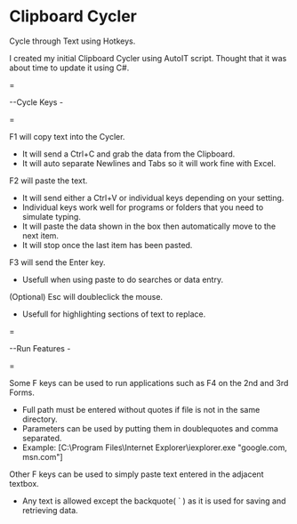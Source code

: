 # Clipboard Cycler
Cycle through Text using Hotkeys.

I created my initial Clipboard Cycler using AutoIT script.
Thought that it was about time to update it using C#.

=

--Cycle Keys -

=

F1 will copy text into the Cycler.
 - It will send a Ctrl+C and grab the data from the Clipboard.
 - It will auto separate Newlines and Tabs so it will work fine with Excel.
 
F2 will paste the text.
 - It will send either a Ctrl+V or individual keys depending on your setting.
 - Individual keys work well for programs or folders that you need to simulate typing.
 - It will paste the data shown in the box then automatically move to the next item.
 - It will stop once the last item has been pasted.
 
F3 will send the Enter key.
 - Usefull when using paste to do searches or data entry.
 
(Optional) Esc will doubleclick the mouse.
 - Usefull for highlighting sections of text to replace.

=

--Run Features -

=

Some F keys can be used to run applications such as F4 on the 2nd and 3rd Forms.
 - Full path must be entered without quotes if file is not in the same directory.
 - Parameters can be used by putting them in doublequotes and comma separated.
 - Example: [C:\Program Files\Internet Explorer\iexplorer.exe "google.com, msn.com"]

Other F keys can be used to simply paste text entered in the adjacent textbox.
 - Any text is allowed except the backquote( ` ) as it is used for saving and retrieving data.


